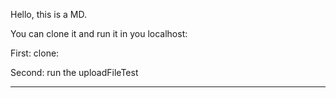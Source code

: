 Hello, this is a MD.

You can clone it and run it in you localhost:

First: clone:

Second: run the uploadFileTest

---

